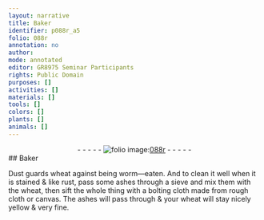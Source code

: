 ```yaml
---
layout: narrative
title: Baker
identifier: p088r_a5
folio: 088r
annotation: no
author:
mode: annotated
editor: GR8975 Seminar Participants
rights: Public Domain
purposes: []
activities: []
materials: []
tools: []
colors: []
plants: []
animals: []
---
```


 <div class="folio" align="center">- - - - - <a href="http://gallica.bnf.fr/ark:/12148/btv1b10500001g/f181.image" target="_blank"><img src="https://cu-mkp.github.io/GR8975-edition/assets/photo-icon.png" alt="folio image: " style="display:inline-block; margin-bottom:-3px;"/>088r</a> - - - - - </div> 
## Baker

 
 Dust guards wheat against being worm—eaten. And to clean it well when it is stained & like rust, pass some ashes through a sieve and mix them with the wheat, then sift the whole thing with a bolting cloth made from rough cloth or canvas. The ashes will pass through & your wheat will stay nicely yellow & very fine. 
 